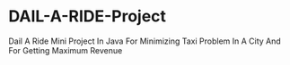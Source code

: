 # DAIL-A-RIDE-Project
Dail A Ride Mini Project In Java For Minimizing Taxi Problem In A City And For Getting Maximum Revenue
